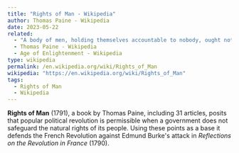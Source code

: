 ```yaml
---
title: "Rights of Man - Wikipedia"
author: Thomas Paine - Wikipedia
date: 2023-05-22
related:
  - "A body of men, holding themselves accountable to nobody, ought not to be trusted by any body"
  - Thomas Paine - Wikipedia
  - Age of Enlightenment - Wikipedia
type: wikipedia
permalink: /en.wikipedia.org/wiki/Rights_of_Man
wikipedia: "https://en.wikipedia.org/wiki/Rights_of_Man"
tags:
  - Rights of Man
  - Wikipedia
---
```

**Rights of Man** (1791), a book by Thomas Paine, including 31 articles, posits that popular political revolution is permissible when a government does not safeguard the natural rights of its people. Using these points as a base it defends the French Revolution against Edmund Burke's attack in *Reflections on the Revolution in France* (1790).